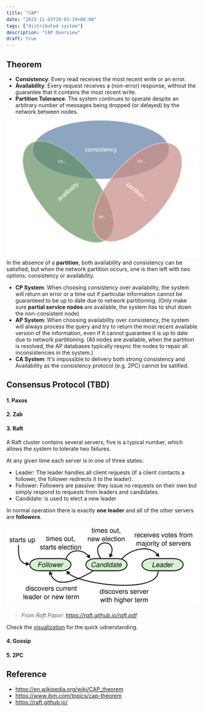 ```yaml
---
title: "CAP"
date: "2023-11-03T10:03:19+08:00"
tags: ["distributed system"]
description: "CAP Overview"
draft: true
---
```

## Theorem
- **Consistency**: Every read receives the most recent write or an error.
- **Availability**: Every request receives a (non-error) response, without the guarantee that it contains the most recent write.
- **Partition Tolerance**: The system continues to operate despite an arbitrary number of messages being dropped (or delayed) by the network between nodes.

![cap](/images/cap.svg)
In the absence of a **partition**, both availability and consistency can be satisfied, but when the network partition occurs, one is then left with two options: consistency or availability.
- **CP System**: When choosing consistency over availability, the system will return an error or a time out if particular information cannot be guaranteed to be up to date due to network partitioning. (Only make sure **partial service nodes** are available, the system has to shut down the non-consistent node)
- **AP System**: When choosing availability over consistency, the system will always process the query and try to return the most recent available version of the information, even if it cannot guarantee it is up to date due to network partitioning. (All nodes are available, when the partition is resolved, the AP databases typically resync the nodes to repair all inconsistencies in the system.)
- **CA System**: It's impossible to delivery both strong consistency and Availability as the consistency protocol (e.g. 2PC) cannot be satified.

## Consensus Protocol (TBD)
#### 1. Paxos

#### 2. Zab

#### 3. Raft
A Raft cluster contains several servers; five is a typical number, which allows the system to tolerate two failures.

At any given time each server is in one of three states:
- Leader: The leader handles all client requests (if a client contacts a follower, the follower redirects it to the leader).
- Follower: Followers are passive: they issue no requests on their own but simply respond to requests from leaders and candidates.
- Candidate: is used to elect a new leader

In normal operation there is exactly **one leader** and all of the other servers are **followers**.

![Raft State Machine](/images/raft_server_status.png)

> *From Raft Paper: https://raft.github.io/raft.pdf*

Check the [visualization](https://thesecretlivesofdata.com/raft/) for the quick udnerstanding.
#### 4. Gossip

#### 5. 2PC

## Reference
- https://en.wikipedia.org/wiki/CAP_theorem
- https://www.ibm.com/topics/cap-theorem
- https://raft.github.io/
